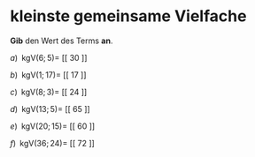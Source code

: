 <!--
version:  0.0.1

language: de

@style
main > *:not(:last-child) {
  margin-bottom: 3rem;
}

input {
    text-align: center;
}

.flex-container {
    display: flex;
    flex-wrap: wrap;
    align-items: stretch;
    gap: 20px;
}

.flex-child {
    flex: 1;
    min-width: 350px;
    margin-right: 20px;
}

@media (max-width: 400px) {
    .flex-child {
        flex: 100%;
        margin-right: 0;
    }
}
@end

formula: \carry   \textcolor{red}{\scriptsize #1}
formula: \digit   \rlap{\carry{#1}}\phantom{#2}#2
formula: \permil  \text{‰}

import: https://raw.githubusercontent.com/LiaTemplates/Tikz-Jax/main/README.md

script: https://cdn.jsdelivr.net/gh/LiaTemplates/Tikz-Jax@main/dist/index.js


tags: kgV, sehr leicht, sehr niedrig, Angeben

comment: Gib das kleinste gemeinsame Vielfache an.

author: Martin Lommatzsch

-->




# kleinste gemeinsame Vielfache


**Gib** den Wert des Terms **an**.




<section class="flex-container">

<div class="flex-child">

$a)\;\; \text{kgV}(6;5) =$ [[ 30  ]]

</div>

<div class="flex-child">

$b)\;\; \text{kgV}(1;17) =$ [[ 17  ]]

</div>

<div class="flex-child">

$c)\;\; \text{kgV}(8;3) =$ [[  24 ]]

</div>

<div class="flex-child">

$d)\;\; \text{kgV}(13;5) =$ [[ 65  ]]

</div>

<div class="flex-child">

$e)\;\; \text{kgV}(20;15) =$ [[  60 ]]

</div>

<div class="flex-child">

$f)\;\; \text{kgV}(36;24) =$ [[  72 ]]

</div>

</section>